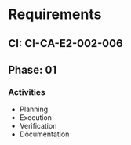 # Requirements

## CI: CI-CA-E2-002-006
## Phase: 01

### Activities
- Planning
- Execution
- Verification
- Documentation
